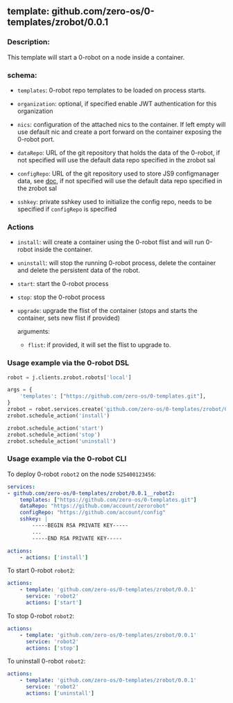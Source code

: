 ## template: github.com/zero-os/0-templates/zrobot/0.0.1

### Description:

This template will start a 0-robot on a node inside a container. 

### schema:

- `templates`: 0-robot repo templates to be loaded on process starts.

- `organization`: optional, if specified enable JWT authentication for this organization

- `nics`: configuration of the attached nics to the container. If left empty will use default nic and create a port forward on the container exposing the 0-robot port.

- `dataRepo`: URL of the git repository that holds the data of the 0-robot, if not specified will use the default data repo specified in the zrobot sal

- `configRepo`: URL of the git repository used to store JS9 configmanager data, see [doc](https://github.com/Jumpscale/core9/blob/master/docs/config/configmanager.md), if not specified will use the default data repo specified in the zrobot sal

- `sshkey`: private sshkey used to initialize the config repo, needs to be specified if `configRepo` is specified 

### Actions

- `install`: will create a container using the 0-robot flist and will run 0-robot inside the container.

- `uninstall`: will stop the running 0-robot process, delete the container and delete the persistent data of the robot.

- `start`: start the 0-robot process

- `stop`: stop the 0-robot process

- `upgrade`: upgrade the flist of the container (stops and starts the container, sets new flist if provided)

    arguments:
    - `flist`: if provided, it will set the flist to upgrade to.

### Usage example via the 0-robot DSL

```python
robot = j.clients.zrobot.robots['local']

args = {
    'templates': ["https://github.com/zero-os/0-templates.git"],
}
zrobot = robot.services.create('github.com/zero-os/0-templates/zrobot/0.0.1', 'zrobot', data=args)
zrobot.schedule_action('install')

zrobot.schedule_action('start')
zrobot.schedule_action('stop')
zrobot.schedule_action('uninstall')
```

### Usage example via the 0-robot CLI

To deploy 0-robot `robot2` on the node `525400123456`:

```yaml
services:
- github.com/zero-os/0-templates/zrobot/0.0.1__robot2:
    templates: ["https://github.com/zero-os/0-templates.git"]
    dataRepo: "https://github.com/account/zerorobot"
    configRepo: "https://github.com/account/config"
    sshkey: |
        -----BEGIN RSA PRIVATE KEY-----
        ...
        -----END RSA PRIVATE KEY-----

actions:
    - actions: ['install']

```

To start 0-robot `robot2`:

```yaml
actions:
    - template: 'github.com/zero-os/0-templates/zrobot/0.0.1'
      service: 'robot2'
      actions: ['start']
```

To stop 0-robot `robot2`:

```yaml
actions:
    - template: 'github.com/zero-os/0-templates/zrobot/0.0.1'
      service: 'robot2'
      actions: ['stop']

```

To uninstall 0-robot `robot2`:

```yaml
actions:
    - template: 'github.com/zero-os/0-templates/zrobot/0.0.1'
      service: 'robot2'
      actions: ['uninstall']

```
